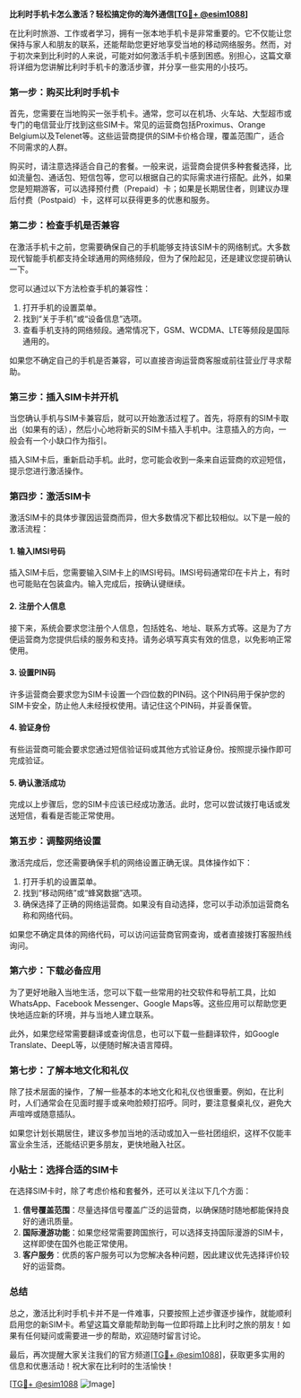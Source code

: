 **比利时手机卡怎么激活？轻松搞定你的海外通信[[TG💪+ @esim1088](https://t.me/s/esim1088)]**

在比利时旅游、工作或者学习，拥有一张本地手机卡是非常重要的。它不仅能让您保持与家人和朋友的联系，还能帮助您更好地享受当地的移动网络服务。然而，对于初次来到比利时的人来说，可能对如何激活手机卡感到困惑。别担心，这篇文章将详细为您讲解比利时手机卡的激活步骤，并分享一些实用的小技巧。

### **第一步：购买比利时手机卡**

首先，您需要在当地购买一张手机卡。通常，您可以在机场、火车站、大型超市或专门的电信营业厅找到这些SIM卡。常见的运营商包括Proximus、Orange Belgium以及Telenet等。这些运营商提供的SIM卡价格合理，覆盖范围广，适合不同需求的人群。

购买时，请注意选择适合自己的套餐。一般来说，运营商会提供多种套餐选择，比如流量包、通话包、短信包等，您可以根据自己的实际需求进行搭配。此外，如果您是短期游客，可以选择预付费（Prepaid）卡；如果是长期居住者，则建议办理后付费（Postpaid）卡，这样可以获得更多的优惠和服务。

### **第二步：检查手机是否兼容**

在激活手机卡之前，您需要确保自己的手机能够支持该SIM卡的网络制式。大多数现代智能手机都支持全球通用的网络频段，但为了保险起见，还是建议您提前确认一下。

您可以通过以下方法检查手机的兼容性：
1. 打开手机的设置菜单。
2. 找到“关于手机”或“设备信息”选项。
3. 查看手机支持的网络频段。通常情况下，GSM、WCDMA、LTE等频段是国际通用的。

如果您不确定自己的手机是否兼容，可以直接咨询运营商客服或前往营业厅寻求帮助。

### **第三步：插入SIM卡并开机**

当您确认手机与SIM卡兼容后，就可以开始激活过程了。首先，将原有的SIM卡取出（如果有的话），然后小心地将新买的SIM卡插入手机中。注意插入的方向，一般会有一个小缺口作为指引。

插入SIM卡后，重新启动手机。此时，您可能会收到一条来自运营商的欢迎短信，提示您进行激活操作。

### **第四步：激活SIM卡**

激活SIM卡的具体步骤因运营商而异，但大多数情况下都比较相似。以下是一般的激活流程：

#### **1. 输入IMSI号码**
插入SIM卡后，您需要输入SIM卡上的IMSI号码。IMSI号码通常印在卡片上，有时也可能贴在包装盒内。输入完成后，按确认键继续。

#### **2. 注册个人信息**
接下来，系统会要求您注册个人信息，包括姓名、地址、联系方式等。这是为了方便运营商为您提供后续的服务和支持。请务必填写真实有效的信息，以免影响正常使用。

#### **3. 设置PIN码**
许多运营商会要求您为SIM卡设置一个四位数的PIN码。这个PIN码用于保护您的SIM卡安全，防止他人未经授权使用。请记住这个PIN码，并妥善保管。

#### **4. 验证身份**
有些运营商可能会要求您通过短信验证码或其他方式验证身份。按照提示操作即可完成验证。

#### **5. 确认激活成功**
完成以上步骤后，您的SIM卡应该已经成功激活。此时，您可以尝试拨打电话或发送短信，看看是否能正常使用。

### **第五步：调整网络设置**

激活完成后，您还需要确保手机的网络设置正确无误。具体操作如下：
1. 打开手机的设置菜单。
2. 找到“移动网络”或“蜂窝数据”选项。
3. 确保选择了正确的网络运营商。如果没有自动选择，您可以手动添加运营商名称和网络代码。

如果您不确定具体的网络代码，可以访问运营商官网查询，或者直接拨打客服热线询问。

### **第六步：下载必备应用**

为了更好地融入当地生活，您可以下载一些常用的社交软件和导航工具，比如WhatsApp、Facebook Messenger、Google Maps等。这些应用可以帮助您更快地适应新的环境，并与当地人建立联系。

此外，如果您经常需要翻译或查询信息，也可以下载一些翻译软件，如Google Translate、DeepL等，以便随时解决语言障碍。

### **第七步：了解本地文化和礼仪**

除了技术层面的操作，了解一些基本的本地文化和礼仪也很重要。例如，在比利时，人们通常会在见面时握手或亲吻脸颊打招呼。同时，要注意餐桌礼仪，避免大声喧哗或随意插队。

如果您计划长期居住，建议多参加当地的活动或加入一些社团组织，这样不仅能丰富业余生活，还能结识更多朋友，更快地融入社区。

### **小贴士：选择合适的SIM卡**

在选择SIM卡时，除了考虑价格和套餐外，还可以关注以下几个方面：
1. **信号覆盖范围**：尽量选择信号覆盖广泛的运营商，以确保随时随地都能保持良好的通讯质量。
2. **国际漫游功能**：如果您经常需要跨国旅行，可以选择支持国际漫游的SIM卡，这样即使在国外也能正常使用。
3. **客户服务**：优质的客户服务可以为您解决各种问题，因此建议优先选择评价较好的运营商。

### **总结**

总之，激活比利时手机卡并不是一件难事，只要按照上述步骤逐步操作，就能顺利启用您的新SIM卡。希望这篇文章能帮助到每一位即将踏上比利时之旅的朋友！如果有任何疑问或需要进一步的帮助，欢迎随时留言讨论。

最后，再次提醒大家关注我们的官方频道[[TG💪+ @esim1088](https://t.me/s/esim1088)]，获取更多实用的信息和优惠活动！祝大家在比利时的生活愉快！

[[TG💪+ @esim1088](https://t.me/s/esim1088) ![Image](https://i.postimg.cc/4NQfJmqS/Snipaste-2025-05-13-00-14-12.png)]
